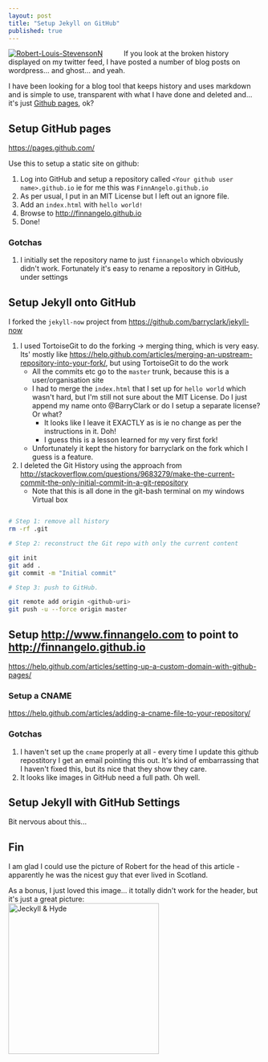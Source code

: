 ```yaml
---
layout: post
title: "Setup Jekyll on GitHub"
published: true
---
```


<a href="https://en.wikipedia.org/wiki/Robert_Louis_Stevenson" title="Robert Lewis Stevenson - Writer of cool stuff and all round nice guy" style="float:left; margin-right:3em;"><img src="https://github.com/FinnAngelo/FinnAngelo.github.io/raw/master/_posts/images/360px-Robert_Louis_Stevenson_by_Henry_Walter_Barnett_bw.jpg" alt="Robert-Louis-StevensonN"></a>

If you look at the broken history displayed on my twitter feed, I have posted a number of blog posts on wordpress... and ghost... and yeah.

I have been looking for a blog tool that keeps history and uses markdown and is simple to use, transparent with what I have done and deleted and... it's just [Github pages](https://pages.github.com/), ok?

## Setup GitHub pages ##

<https://pages.github.com/>

Use this to setup a static site on github:

1. Log into GitHub and setup a repository called `<Your github user name>.github.io` ie for me this was `FinnAngelo.github.io`
2. As per usual, I put in an MIT License but I left out an ignore file.
3. Add an `index.html` with `hello world!`
4. Browse to <http://finnangelo.github.io>
5. Done!  

### Gotchas ###

1. I initially set the repository name to just `finnangelo` which obviously didn't work. Fortunately it's 
	easy to rename a repository in GitHub, under settings

## Setup Jekyll onto GitHub ##

I forked the `jekyll-now` project from 
<https://github.com/barryclark/jekyll-now>

1. I used TortoiseGit to do the forking -> merging thing, which is very easy.  
	Its' mostly like <https://help.github.com/articles/merging-an-upstream-repository-into-your-fork/>, but using TortoiseGit to do the work
	* All the commits etc go to the `master` trunk, because this is a user/organisation site 
	* I had to merge the `index.html` that I set up for `hello world` which wasn't hard, but I'm still not sure about the MIT License. Do I just append my name onto @BarryClark or do I setup a separate license? Or what?
		* It looks like I leave it EXACTLY as is 
			ie no change as per the instructions in it. Doh! 
		* I guess this is a lesson learned for my very first fork!
	* Unfortunately it kept the history for barryclark on the fork which I guess 
		is a feature. 
2. I deleted the Git History using the approach from <http://stackoverflow.com/questions/9683279/make-the-current-commit-the-only-initial-commit-in-a-git-repository> 
	* Note that this is all done in the git-bash terminal on my windows Virtual box	

```bash

# Step 1: remove all history
rm -rf .git

# Step 2: reconstruct the Git repo with only the current content

git init
git add .
git commit -m "Initial commit"

# Step 3: push to GitHub.

git remote add origin <github-uri>
git push -u --force origin master

```

## Setup <http://www.finnangelo.com> to point to <http://finnangelo.github.io> ##

<https://help.github.com/articles/setting-up-a-custom-domain-with-github-pages/>

### Setup a CNAME ###

<https://help.github.com/articles/adding-a-cname-file-to-your-repository/>

### Gotchas ###

1. I haven't set up the `cname` properly at all - every time I update this github repostitory I get an email 
	pointing this out. It's kind of embarrassing that I haven't fixed this, but its nice that they show 
	they care.
2. It looks like images in GitHub need a full path. Oh well.

## Setup Jekyll with GitHub Settings ##

Bit nervous about this...

## Fin ##

I am glad I could use the picture of Robert for the head of this article - apparently he was the nicest guy that ever lived in Scotland.

As a bonus, I just loved this image... it totally didn't work for the header, but it's just a great picture:  
<a href="https://www.flickr.com/photos/128224075@N02/15653170045" title="Jeckyll &amp; Hyde by Killa Tequilla, on Flickr" style="float:left; margin-right:3em;"><img src="https://github.com/FinnAngelo/FinnAngelo.github.io/raw/master/_posts/images/Lego_Jekyll.jpg" width="300" alt="Jeckyll &amp; Hyde"></a>

